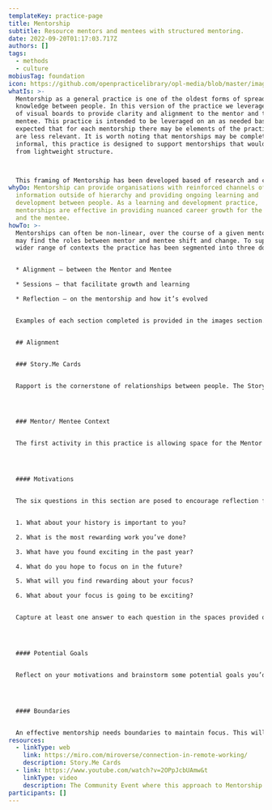 ```yaml
---
templateKey: practice-page
title: Mentorship
subtitle: Resource mentors and mentees with structured mentoring.
date: 2022-09-20T01:17:03.717Z
authors: []
tags:
  - methods
  - culture
mobiusTag: foundation
icon: https://github.com/openpracticelibrary/opl-media/blob/master/images/Needs%20an%20Image.png?raw=true
whatIs: >-
  Mentorship as a general practice is one of the oldest forms of spreading
  knowledge between people. In this version of the practice we leverage the use
  of visual boards to provide clarity and alignment to the mentor and the
  mentee. This practice is intended to be leveraged on an as needed basis, it’s
  expected that for each mentorship there may be elements of the practice that
  are less relevant. It is worth noting that mentorships may be completely
  informal, this practice is designed to support mentorships that would benefit
  from lightweight structure.



  This framing of Mentorship has been developed based of research and co-designed by the remote:af community.
whyDo: Mentorship can provide organisations with reinforced channels of
  information outside of hierarchy and providing ongoing learning and
  development between people. As a learning and development practice,
  mentorships are effective in providing nuanced career growth for the mentor
  and the mentee.
howTo: >-
  Mentorships can often be non-linear, over the course of a given mentorship you
  may find the roles between mentor and mentee shift and change. To support a
  wider range of contexts the practice has been segmented into three domains;


  * Alignment – between the Mentor and Mentee

  * Sessions – that facilitate growth and learning

  * Reflection – on the mentorship and how it’s evolved


  Examples of each section completed is provided in the images section.


  ## A﻿lignment


  ### S﻿tory.Me Cards


  Rapport is the cornerstone of relationships between people. The Story.Me Cards are a light exercise that encourages self-disclosures within boundaries to help people get to know each other better. This practice focuses specifically on the mentorship itself, if you don’t use Story.Me Cards as a rapport building exercise then it’s highly recommended to allow space for the mentor and mentee get to know each other. A link to the Story.Me Cards available on the Miroverse is listed below the practice.




  ### Mentor/ Mentee Context


  The first activity in this practice is allowing space for the Mentor and the Mentee to explore what they hope to achieve from the mentorship. This activity combined with the Story.Me Cards can useful preparation work for the first mentoring session.




  #### M﻿otivations


  The six questions in this section are posed to encourage reflection for the Mentor/Mentee. 


  1. What about your history is important to you?

  2. What is the most rewarding work you’ve done?

  3. What have you found exciting in the past year?

  4. What do you hope to focus on in the future?

  5. What will you find rewarding about your focus?

  6. What about your focus is going to be exciting?


  Capture at least one answer to each question in the spaces provided on the card.




  #### P﻿otential Goals


  Reflect on your motivations and brainstorm some potential goals you’d like to achieve through this mentorship. Look for themes in your answers from the motivations section to get inspiration. It’s helpful to be ambitious here, since the Mentor/Mentee will agree on goals in the Mentorship Agreement.




  #### B﻿oundaries


  An effective mentorship needs boundaries to maintain focus. This will also help the mentor and the mentee explore any conflicts in expectations at the start of the mentorship. Capture in the boundaries section any topics or concerns you have with the mentorship. It’s important to include considerations about confidentiality, limitations on personal inquiry and methods for sharing feedback.
resources:
  - linkType: web
    link: https://miro.com/miroverse/connection-in-remote-working/
    description: Story.Me Cards
  - link: https://www.youtube.com/watch?v=2OPpJcbUAmw&t
    linkType: video
    description: The Community Event where this approach to Mentorship was first incepted
participants: []
---
```


